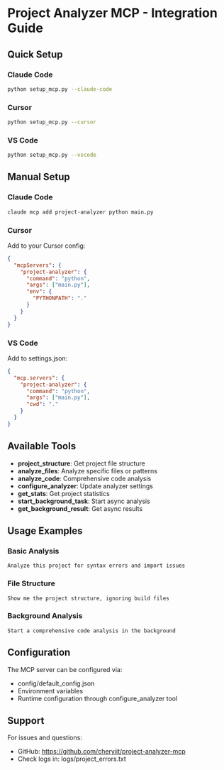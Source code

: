 
# Project Analyzer MCP - Integration Guide

## Quick Setup

### Claude Code
```bash
python setup_mcp.py --claude-code
```

### Cursor
```bash
python setup_mcp.py --cursor
```

### VS Code
```bash
python setup_mcp.py --vscode
```

## Manual Setup

### Claude Code
```bash
claude mcp add project-analyzer python main.py
```

### Cursor
Add to your Cursor config:
```json
{
  "mcpServers": {
    "project-analyzer": {
      "command": "python",
      "args": ["main.py"],
      "env": {
        "PYTHONPATH": "."
      }
    }
  }
}
```

### VS Code
Add to settings.json:
```json
{
  "mcp.servers": {
    "project-analyzer": {
      "command": "python",
      "args": ["main.py"],
      "cwd": "."
    }
  }
}
```

## Available Tools

- **project_structure**: Get project file structure
- **analyze_files**: Analyze specific files or patterns
- **analyze_code**: Comprehensive code analysis
- **configure_analyzer**: Update analyzer settings
- **get_stats**: Get project statistics
- **start_background_task**: Start async analysis
- **get_background_result**: Get async results

## Usage Examples

### Basic Analysis
```
Analyze this project for syntax errors and import issues
```

### File Structure
```
Show me the project structure, ignoring build files
```

### Background Analysis
```
Start a comprehensive code analysis in the background
```

## Configuration

The MCP server can be configured via:
- config/default_config.json
- Environment variables
- Runtime configuration through configure_analyzer tool

## Support

For issues and questions:
- GitHub: https://github.com/cheryiit/project-analyzer-mcp
- Check logs in: logs/project_errors.txt
